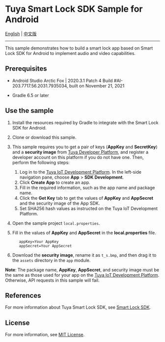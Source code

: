 # Tuya Smart Lock SDK Sample for Android

[English](README.md) | [中文版](README_CN.md)

---

This sample demonstrates how to build a smart lock app based on Smart Lock SDK for Android to implement audio and video capabilities.

## Prerequisites

- Android Studio Arctic Fox | 2020.3.1 Patch 4
   Build #AI-203.7717.56.2031.7935034, built on November 21, 2021

- Gradle 6.5 or later

## Use the sample

1. Install the resources required by Gradle to integrate with the Smart Lock SDK for Android.

2. Clone or download this sample.

3. This sample requires you to get a pair of keys (**AppKey** and **SecretKey**) and a **security image** from [Tuya Developer Platform](https://developer.tuya.com/en/), and register a developer account on this platform if you do not have one. Then, perform the following steps:

   1. Log in to the [Tuya IoT Development Platform](https://iot.tuya.com/). In the left-side navigation pane, choose **App** > **SDK Development**.
   2. Click **Create App** to create an app.
   3. Fill in the required information, such as the app name and package name.
   4. Click the **Get Key** tab to get the values of **AppKey** and **AppSecret** and the security image of the App SDK.
   5. Set SHA256 hash values as instructed on the Tuya IoT Development Platform.

4. Open the sample project `local.properties`.

5. Fill in the values of **AppKey** and **AppSecret** in the **local.properties** file.

   ```
      appKey=Your AppKey
      appSecret=Your AppSecret
   ```

6. Download the **security image**, rename it as `t_s.bmp`, and then drag it to the `assets` directory in the `app` module.

**Note**: The package name, **AppKey**, **AppSecret**, and security image must be the same as those used for your app on the [Tuya IoT Development Platform](https://iot.tuya.com/). Otherwise, API requests in this sample will fail.

## References

For more information about Tuya Smart Lock SDK, see [Smart Lock SDK](https://developer.tuya.com/en/docs/app-development/smartlock?id=Ka6o1ib18780b).

## License

For more information, see [MIT License](LICENSE).